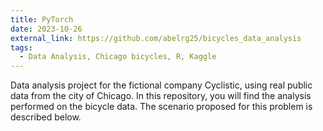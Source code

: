 ```yaml
---
title: PyTorch
date: 2023-10-26
external_link: https://github.com/abelrg25/bicycles_data_analysis
tags:
  - Data Analysis, Chicago bicycles, R, Kaggle
---
```


Data analysis project for the fictional company Cyclistic, using real public data from the city of Chicago.
In this repository, you will find the analysis performed on the bicycle data. The scenario proposed for this problem is described below. 

<!--more-->

